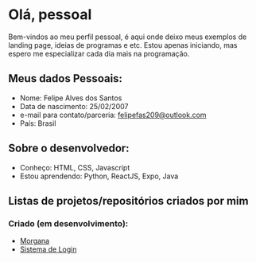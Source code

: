# Olá, pessoal

Bem-vindos ao meu perfil pessoal, é aqui onde deixo meus exemplos de landing page, ideias de programas e etc. Estou apenas iniciando, mas espero me especializar cada dia mais na programação.

## Meus dados Pessoais:

- Nome: Felipe Alves dos Santos
- Data de nascimento: 25/02/2007
- e-mail para contato/parceria: felipefas209@outlook.com
- País: Brasil

## Sobre o desenvolvedor:

- Conheço: HTML, CSS, Javascript
- Estou aprendendo: Python, ReactJS, Expo, Java

## <b>Listas de projetos/repositórios criados por mim</b>

### Criado (em desenvolvimento):

- <a href = "https://github.com/FelipeAlves-25/Morgana">Morgana</a>
- <a  href = "https://github.com/FelipeAlves-25/Sistema-de-login">Sistema de Login</a>
